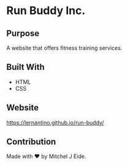 # Run Buddy Inc.  

## Purpose 
A website that offers fitness training services.

## Built With 
* HTML
* CSS


## Website
https://lernantino.github.io/run-buddy/

## Contribution
Made with ❤️ by Mitchel J Eide. 
